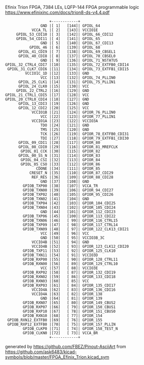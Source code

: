 Efinix Trion FPGA, 7384 LEs, LQFP-144
FPGA programmable logic
https://www.efinixinc.com/docs/trion8-ds-v4.4.pdf


	                    +------------+
	                GND |[ 1]   [144]| GPIOL_64
	            VCCA_TL |[ 2]   [143]| VCCIO1E
	     GPIOL_53_CDI10 |[ 3]   [142]| GPIOL_66_CDI12
	     GPIOL_54_CDI11 |[ 4]   [141]| GPIOL_65
	                GND |[ 5]   [140]| GPIOL_67_CDI13
	           GPIOL_46 |[ 6]   [139]| GPIOL_68
	      GPIOL_41_CDI9 |[ 7]   [138]| GPIOL_69_CBSEL1
	      GPIOL_40_CDI8 |[ 8]   [137]| GPIOL_70_CBSEL0
	                GND |[ 9]   [136]| GPIOL_71_NSTATUS
	GPIOL_32_CTRL4_CDI7 |[10]   [135]| GPIOL_72_EXTFB0_CDI14
	 GPIOL_31_CLK7_CDI6 |[11]   [134]| GPIOL_73_EXTFB1_CDI15
	         VCCIO1C_1D |[12]   [133]| GND
	                VCC |[13]   [132]| GPIOL_74_PLLIN0
	      GPIOL_25_CLK1 |[14]   [131]| GPIOL_75_PLLIN1
	      GPIOL_24_CLK0 |[15]   [130]| VCC
	     GPIOL_22_CTRL2 |[16]   [129]| GND
	GPIOL_21_CTRL1_CDI5 |[17]   [128]| VCC
	GPIOL_20_CTRL0_CDI4 |[18]   [127]| GND
	      GPIOL_13_CDI3 |[19]   [126]| GND
	      GPIOL_12_CDI2 |[20]   [125]| VCC
	            VCCIO1B |[21]   [124]| GPIOR_76_PLLIN0
	                VCC |[22]   [123]| GPIOR_77_PLLIN1
	            VCCIO1A |[23]   [122]| VCCIO3A
	                TDO |[24]   [121]| GND
	                TMS |[25]   [120]| GND
	                TCK |[26]   [119]| GPIOR_78_EXTFB0_CDI31
	                TDI |[27]   [118]| GPIOR_79_EXTFB1_CDI30
	      GPIOL_09_CDI1 |[28]   [117]| GPIOR_80
	      GPIOL_08_CDI0 |[29]   [116]| GPIOR_81_MREFCLK
	       GPIOL_01_CCK |[30]   [115]| GPIOR_82
	      GPIOL_00_SS_N |[31]   [114]| GPIOR_83
	       GPIOL_04_CSI |[32]   [113]| GPIOR_84
	       GPIOL_05_CSO |[33]   [112]| GPIOR_86
	              CDONE |[34]   [111]| GPIOR_85
	           CRESET_N |[35]   [110]| GPIOR_87_CDI29
	            REF_RES |[36]   [109]| GPIOR_88_CDI28
	                GND |[37]   [108]| GND
	        GPIOB_TXP00 |[38]   [107]| VCCA_TR
	        GPIOB_TXN00 |[39]   [106]| GPIOR_94_CDI27
	        GPIOB_TXP02 |[40]   [105]| GPIOR_95_CDI26
	        GPIOB_TXN02 |[41]   [104]| GND
	        GPIOB_TXP04 |[42]   [103]| GPIOR_104_CDI25
	        GPIOB_TXN04 |[43]   [102]| GPIOR_105_CDI24
	                GND |[44]   [101]| GPIOR_112_CDI23
	        GPIOB_TXP06 |[45]   [100]| GPIOR_113_CDI22
	        GPIOB_TXN06 |[46]   [ 99]| GPIOR_116_CTRL15
	        GPIOB_TXP09 |[47]   [ 98]| GPIOR_117_CTRL14
	        GPIOB_TXN09 |[48]   [ 97]| GPIOR_122_CLK13_CDI21
	                VCC |[49]   [ 96]| VCC
	                GND |[50]   [ 95]| VCCIO3B_3C
	            VCCIO4B |[51]   [ 94]| GND
	            VCCIO4B |[52]   [ 93]| GPIOR_123_CLK12_CDI20
	        GPIOB_TXP11 |[53]   [ 92]| GPIOR_125_CLK10
	        GPIOB_TXN11 |[54]   [ 91]| VCCIO3D
	        GPIOB_RXP00 |[55]   [ 90]| GPIOR_128_CTRL11
	        GPIOB_RXN00 |[56]   [ 89]| GPIOR_129_CTRL10
	                VCC |[57]   [ 88]| VCCIO3E
	        GPIOB_RXP02 |[58]   [ 87]| GPIOR_132_CDI19
	        GPIOB_RXN02 |[59]   [ 86]| GPIOR_133_CDI18
	        GPIOB_RXN03 |[60]   [ 85]| VCC
	        GPIOB_RXP03 |[61]   [ 84]| GPIOR_135_CDI17
	            VCCIO4A |[62]   [ 83]| GPIOR_136_CDI16
	            VCCIO4A |[63]   [ 82]| GPIOR_138
	                GND |[64]   [ 81]| GPIOR_139
	        GPIOB_RXN07 |[65]   [ 80]| GPIOR_149_CBUS2
	        GPIOB_RXP07 |[66]   [ 79]| GPIOR_150_CBUS1
	        GPIOB_RXP10 |[67]   [ 78]| GPIOR_151_CBUS0
	        GPIOB_RXN10 |[68]   [ 77]| GPIOR_154
	 GPIOB_RXN12_EXTFB0 |[69]   [ 76]| GPIOR_155
	 GPIOB_RXP12_EXTFB0 |[70]   [ 75]| GPIOR_157_PLLIN
	        GPIOB_CLKP0 |[71]   [ 74]| GPIOR_158_TEST_N
	        GPIOB_CLKN0 |[72]   [ 73]| VCCA_BR
	                    +------------+


generated by https://github.com/FBEZ/Pinout-AsciiArt from https://github.com/ask6483/kicad-symbols/blob/master/FPGA_Efinix_Trion.kicad_sym